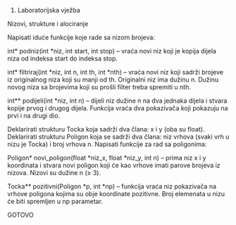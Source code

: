 1. Laboratorijska vježba

Nizovi, strukture i alociranje

Napisati iduće funkcije koje rade sa nizom brojeva:

int* podniz(int *niz, int start, int stop) – vraća novi niz koji je kopija dijela niza od indeksa start do indeksa stop.

int* filtriraj(int *niz, int n, int th, int *nth) – vraća novi niz koji sadrži brojeve iz originalnog niza koji su manji od th. Originalni niz ima dužinu n. Dužinu novog niza sa brojevima koji su prošli filter treba spremiti u nth. 

int** podijeli(int *niz, int n) – dijeli niz dužine n na dva jednaka dijela i stvara kopije prvog i drugog dijela. Funkcija vraća dva pokazivača koji pokazuju na prvi i na drugi dio.

Deklarirati strukturu Tocka koja sadrži dva člana: x i y (oba su float). Deklarirati strukturu Poligon koja se sadrži dva člana: niz vrhova (svaki vrh u nizu je Tocka) i broj vrhova n. Napisati funkcije za rad sa poligonima:

Poligon* novi_poligon(float *niz_x, float *niz_y, int n) – prima niz x i y koordinata i stvara novi poligon koji će kao vrhove imati parove brojeva iz nizova. Nizovi su dužine n (≥ 3).

Tocka** pozitivni(Poligon *p, int *np) – funkcija vraća niz pokazivača na vrhove poligona kojima su obje koordinate pozitivne. Broj elemenata u nizu će biti spremljen u np parametar.      


GOTOVO